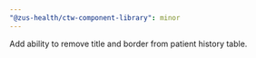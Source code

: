 ```yaml
---
"@zus-health/ctw-component-library": minor
---
```


Add ability to remove title and border from patient history table.
